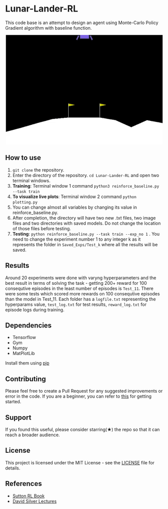 # Lunar-Lander-RL
This code base is an attempt to design an agent using Monte-Carlo Policy Gradient algorithm with baseline function. 
<p align="center">
  <img src="images/rl-p2.gif" align="center" width="500" height="350">
</p>

## How to use
1. ``` git clone ``` the repository.
2. Enter the directory of the repository. ```cd Lunar-Lander-RL``` and open two terminal windows.
3. **Training**: Terminal window 1 command ```python3 reinforce_baseline.py --task train``` 
4. **To visualize live plots**: Terminal window 2 command ``` python plotting.py ```
5. You can change almost all variables by changing its value in reinforce_baseline.py.
6. After completion, the directory will have two new .txt files, two image files and two directories with saved models. Do not change the location of those files before testing.
7. **Testing**: ``` python reinforce_baseline.py --task train --exp_no 1 ``` . You need to change the experiment number 1 to any integer k as it represents the folder in ```Saved_Exps/Test_k``` where all the results will be saved.

## Results
Around 20 experiments were done with varyng hyperparameters and the best result in terms of solving the task - getting 200+ reward for 100 consequtive episodes in the least number of episodes is ```Test_11```. There were some tests which scored more rewards on 100 consequtive episodes than the model in Test_11. Each folder has a ```logfile.txt``` representing the hyperparams value, ```test_log.txt``` for test results, ```reward_log.txt``` for episode logs during training. 

## Dependencies
- Tensorflow
- Gym
- Numpy
- MatPlotLib

Install them using [pip](https://pip.pypa.io/en/stable)

## Contributing 
Please feel free to create a Pull Request for any suggested improvements or error in the code. If you are a beginner, you can refer to [this](https://opensource.guide/how-to-contribute/) for getting started.

## Support
If you found this useful, please consider starring(★) the repo so that it can reach a broader audience.

## License
This project is licensed under the MIT License - see the [LICENSE](../master/LICENSE) file for details.

## References
- [Sutton RL Book](http://incompleteideas.net/book/RLbook2018trimmed.pdf)
- [David Silver Lectures](https://www.youtube.com/watch?v=KHZVXao4qXs&list=PL7-jPKtc4r78-wCZcQn5IqyuWhBZ8fOxT&index=7)
